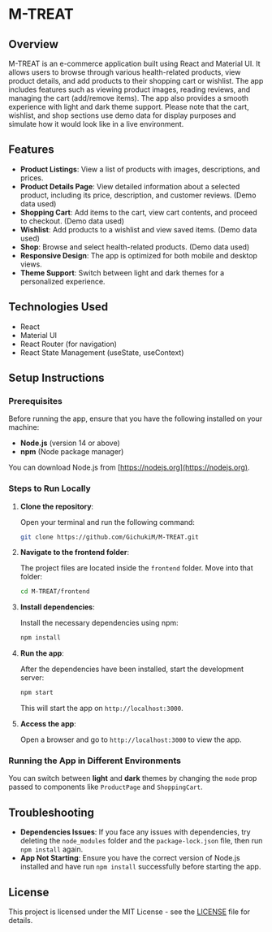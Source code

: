 
# M-TREAT

## Overview

M-TREAT is an e-commerce application built using React and Material UI. It allows users to browse through various health-related products, view product details, and add products to their shopping cart or wishlist. The app includes features such as viewing product images, reading reviews, and managing the cart (add/remove items). The app also provides a smooth experience with light and dark theme support. Please note that the cart, wishlist, and shop sections use demo data for display purposes and simulate how it would look like in a live environment.

## Features

- **Product Listings**: View a list of products with images, descriptions, and prices.
- **Product Details Page**: View detailed information about a selected product, including its price, description, and customer reviews. (Demo data used)
- **Shopping Cart**: Add items to the cart, view cart contents, and proceed to checkout. (Demo data used)
- **Wishlist**: Add products to a wishlist and view saved items. (Demo data used)
- **Shop**: Browse and select health-related products. (Demo data used)
- **Responsive Design**: The app is optimized for both mobile and desktop views.
- **Theme Support**: Switch between light and dark themes for a personalized experience.

## Technologies Used

- React
- Material UI
- React Router (for navigation)
- React State Management (useState, useContext)

## Setup Instructions

### Prerequisites

Before running the app, ensure that you have the following installed on your machine:

- **Node.js** (version 14 or above)
- **npm** (Node package manager)

You can download Node.js from [https://nodejs.org](https://nodejs.org).

### Steps to Run Locally

1. **Clone the repository**:

   Open your terminal and run the following command:

   ```bash
   git clone https://github.com/GichukiM/M-TREAT.git
   ```

2. **Navigate to the frontend folder**:

   The project files are located inside the `frontend` folder. Move into that folder:

   ```bash
   cd M-TREAT/frontend
   ```

3. **Install dependencies**:

   Install the necessary dependencies using npm:

   ```bash
   npm install
   ```

4. **Run the app**:

   After the dependencies have been installed, start the development server:

   ```bash
   npm start
   ```

   This will start the app on `http://localhost:3000`.

5. **Access the app**:

   Open a browser and go to `http://localhost:3000` to view the app.

### Running the App in Different Environments

You can switch between **light** and **dark** themes by changing the `mode` prop passed to components like `ProductPage` and `ShoppingCart`.

## Troubleshooting

- **Dependencies Issues**: If you face any issues with dependencies, try deleting the `node_modules` folder and the `package-lock.json` file, then run `npm install` again.
- **App Not Starting**: Ensure you have the correct version of Node.js installed and have run `npm install` successfully before starting the app.

## License

This project is licensed under the MIT License - see the [LICENSE](LICENSE) file for details.